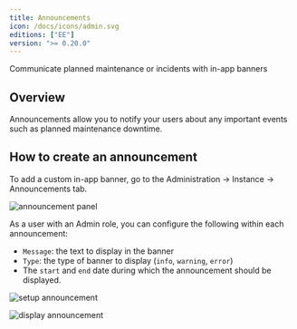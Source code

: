 ```yaml
---
title: Announcements
icon: /docs/icons/admin.svg
editions: ["EE"]
version: ">= 0.20.0"
---
```


Communicate planned maintenance or incidents with in-app banners

## Overview

Announcements allow you to notify your users about any important events such as planned maintenance downtime.

## How to create an announcement

To add a custom in-app banner, go to the Administration → Instance → Announcements tab.

![announcement panel](/docs/enterprise/announcement/main_announcement.png)

As a user with an Admin role, you can configure the following within each announcement:

- `Message`: the text to display in the banner
- `Type`: the type of banner to display (`info`, `warning`, `error`)
- The `start` and `end` date during which the announcement should be displayed.

![setup announcement](/docs/enterprise/announcement/setup_announcement.png)

![display announcement](/docs/enterprise/announcement/display_announcement.png)

